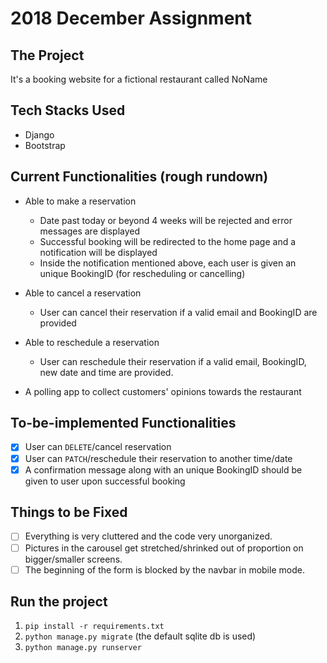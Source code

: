 # 2018 December Assignment

## The Project
It's a booking website for a fictional restaurant called NoName

## Tech Stacks Used
- Django
- Bootstrap

## Current Functionalities (rough rundown)
- Able to make a reservation
  - Date past today or beyond 4 weeks will be rejected and error messages are displayed
  - Successful booking will be redirected to the home page and a notification will be displayed
  - Inside the notification mentioned above, each user is given an unique BookingID (for rescheduling or cancelling)
- Able to cancel a reservation
  - User can cancel their reservation if a valid email and BookingID are provided
- Able to reschedule a reservation
  - User can reschedule their reservation if a valid email, BookingID, new date and time are provided.

- A polling app to collect customers' opinions towards the restaurant

## To-be-implemented Functionalities
- [x] User can `DELETE`/cancel reservation
- [x] User can `PATCH`/reschedule their reservation to another time/date
- [x] A confirmation message along with an unique BookingID should be given to user upon successful booking

## Things to be Fixed
- [ ] Everything is very cluttered and the code very unorganized.
- [ ] Pictures in the carousel get stretched/shrinked out of proportion on bigger/smaller screens.
- [ ] The beginning of the form is blocked by the navbar in mobile mode.

## Run the project
1. `pip install -r requirements.txt`
2. `python manage.py migrate` (the default sqlite db is used)
3. `python manage.py runserver`
